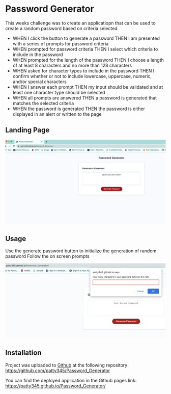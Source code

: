# Password Generator

This weeks challenge was to create an applicatiopn that can be used to create a random password based on criteria
selected.

- WHEN I click the button to generate a password
  THEN I am presented with a series of prompts for password criteria
- WHEN prompted for password criteria
  THEN I select which criteria to include in the password
- WHEN prompted for the length of the password
  THEN I choose a length of at least 8 characters and no more than 128 characters
- WHEN asked for character types to include in the password
  THEN I confirm whether or not to include lowercase, uppercase, numeric, and/or special characters
- WHEN I answer each prompt
  THEN my input should be validated and at least one character type should be selected
- WHEN all prompts are answered
  THEN a password is generated that matches the selected criteria
- WHEN the password is generated
  THEN the password is either displayed in an alert or written to the page

## Landing Page

![Landing Page](./Develop/images/landingpage.png)

## Usage

Use the generate password button to initialize the generation of random password
Follow the on screen prompts

![Usage](./Develop/images/screenprompts.png)

## Installation

Project was uploaded to [Github](https://github.com/) at the following repository: https://github.com/patty345/Password_Generator

You can find the deployed application in the Github pages link: https://patty345.github.io/Password_Generator/
